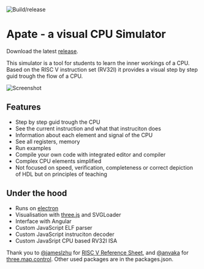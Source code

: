 ![Build/release](https://github.com/gafert/RISC-V-Simulation/workflows/Build/release/badge.svg)

# Apate - a visual CPU Simulator

Download the latest [release](https://github.com/gafert/RISC-V-Simulation/releases).

This simulator is a tool for students to learn the inner workings of a CPU. Based on the RISC V instruction set (RV32I) it provides a visual step by step guid trough the flow of a CPU. 

![Screenshot](https://github.com/gafert/RISC-V-Simulation/blob/master/res/apate.png?raw=true)

## Features

* Step by step guid trough the CPU
* See the current instruction and what that instruciton does
* Information about each element and signal of the CPU
* See all registers, memory
* Run examples
* Compile your own code with integrated editor and compiler
* Complex CPU elements simplified
* Not focused on speed, verification, completeness or correct depiction of HDL but on principles of teaching

## Under the hood

* Runs on [electron](https://www.electronjs.org/)
* Visualisation with [three.js](https://github.com/mrdoob/three.js) and SVGLoader
* Interface with Angular
* Custom JavaScript ELF parser
* Custom JavaScript instruciton decoder
* Custom JavaSript CPU based RV32I ISA


Thank you to [@jameslzhu](https://github.com/jameslzhu) for [RISC V Reference Sheet](https://github.com/jameslzhu/riscv-card), and [@anvaka](https://github.com/anvaka) for [three.map.control](https://github.com/anvaka/three.map.control). Other used packages are in the packages.json.





